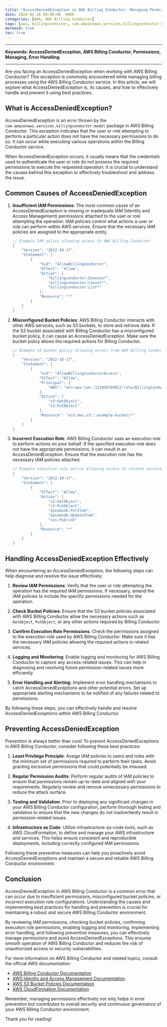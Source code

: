 ```yaml
---
title: "AccessDeniedException in AWS Billing Conductor: Managing Permissions Effectively"
date: 2024-02-26 09:00:00 -0000
categories: [AWS, AWS Billing Conductor]
tags: [aws, billingconductor, com.amazonaws.services.billingconductor.model]
mermaid: true
toc: true
---
```



---

**Keywords: AccessDeniedException, AWS Billing Conductor, Permissions, Managing, Error Handling**

---

Are you facing an AccessDeniedException when working with AWS Billing Conductor? This exception is commonly encountered while managing billing processes using the AWS Billing Conductor service. In this article, we will explore what AccessDeniedException is, its causes, and how to effectively handle and prevent it using best practices.

## What is AccessDeniedException?

AccessDeniedException is an error thrown by the `com.amazonaws.services.billingconductor.model` package in AWS Billing Conductor. This exception indicates that the user or role attempting to perform a particular action does not have the necessary permissions to do so. It can occur while executing various operations within the Billing Conductor service.

When AccessDeniedException occurs, it usually means that the credentials used to authenticate the user or role do not possess the required permissions to execute the requested operation. It is crucial to understand the causes behind this exception to effectively troubleshoot and address the issue.

## Common Causes of AccessDeniedException

1. **Insufficient IAM Permissions**: The most common cause of an AccessDeniedException is missing or inadequate IAM (Identity and Access Management) permissions attached to the user or role attempting the operation. IAM policies control what actions a user or role can perform within AWS services. Ensure that the necessary IAM policies are assigned to the appropriate entity.

   ```java
   // Example IAM policy allowing access to AWS Billing Conductor
   {
       "Version": "2012-10-17",
       "Statement": [
           {
               "Sid": "AllowBillingConductor",
               "Effect": "Allow",
               "Action": [
                   "billingconductor:Execute*",
                   "billingconductor:Cancel*",
                   "billingconductor:List*"
               ],
               "Resource": "*"
           }
       ]
   }
   ```

2. **Misconfigured Bucket Policies**: AWS Billing Conductor interacts with other AWS services, such as S3 buckets, to store and retrieve data. If the S3 bucket associated with Billing Conductor has a misconfigured bucket policy, it can cause an AccessDeniedException. Make sure the bucket policy allows the required actions for Billing Conductor.

   ```java
   // Example S3 bucket policy allowing access from AWS Billing Conductor
   {
       "Version": "2012-10-17",
       "Statement": [
           {
               "Sid": "AllowBillingConductorAccess",
               "Effect": "Allow",
               "Principal": {
                   "AWS": "arn:aws:iam::123456789012:role/BillingConductorRole"
               },
               "Action": [
                   "s3:GetObject",
                   "s3:PutObject"
               ],
               "Resource": "arn:aws:s3:::example-bucket/*"
           }
       ]
   }
   ```

3. **Incorrect Execution Role**: AWS Billing Conductor uses an execution role to perform actions on your behalf. If the specified execution role does not have the appropriate permissions, it can result in an AccessDeniedException. Ensure that the execution role has the necessary IAM policies attached.

   ```java
   // Example execution role policy allowing access to related services
   {
       "Version": "2012-10-17",
       "Statement": [
           {
               "Effect": "Allow",
               "Action": [
                   "s3:GetObject",
                   "s3:PutObject",
                   "dynamodb:PutItem",
                   "dynamodb:UpdateItem",
                   "sns:Publish"
               ],
               "Resource": "*"
           }
       ]
   }
   ```

## Handling AccessDeniedException Effectively

When encountering an AccessDeniedException, the following steps can help diagnose and resolve the issue effectively:

1. **Review IAM Permissions**: Verify that the user or role attempting the operation has the required IAM permissions. If necessary, amend the IAM policies to include the specific permissions needed for the operation.

2. **Check Bucket Policies**: Ensure that the S3 bucket policies associated with AWS Billing Conductor allow the necessary actions such as `GetObject`, `PutObject`, or any other actions required by Billing Conductor.

3. **Confirm Execution Role Permissions**: Check the permissions assigned to the execution role used by AWS Billing Conductor. Make sure it has the necessary IAM policies allowing the required actions in related services.

4. **Logging and Monitoring**: Enable logging and monitoring for AWS Billing Conductor to capture any access-related issues. This can help in diagnosing and resolving future permission-related issues more efficiently.

5. **Error Handling and Alerting**: Implement error handling mechanisms to catch AccessDeniedExceptions and other potential errors. Set up appropriate alerting mechanisms to be notified of any failures related to permissions.

By following these steps, you can effectively handle and resolve AccessDeniedExceptions within AWS Billing Conductor.

## Preventing AccessDeniedException

Prevention is always better than cure! To prevent AccessDeniedExceptions in AWS Billing Conductor, consider following these best practices:

1. **Least Privilege Principle**: Assign IAM policies to users and roles with the minimum set of permissions required to perform their tasks. Avoid granting excessive permissions that could potentially be misused.

2. **Regular Permission Audits**: Perform regular audits of IAM policies to ensure that permissions remain up-to-date and aligned with your requirements. Regularly review and remove unnecessary permissions to reduce the attack surface.

3. **Testing and Validation**: Prior to deploying any significant changes in your AWS Billing Conductor configuration, perform thorough testing and validation to ensure that the new changes do not inadvertently result in permission-related issues.

4. **Infrastructure as Code**: Utilize infrastructure-as-code tools, such as AWS CloudFormation, to define and manage your AWS infrastructure and services. This helps ensure consistent and reproducible deployments, including correctly configured IAM permissions.

Following these preventive measures can help you proactively avoid AccessDeniedExceptions and maintain a secure and reliable AWS Billing Conductor environment.

## Conclusion

AccessDeniedException in AWS Billing Conductor is a common error that can occur due to insufficient permissions, misconfigured bucket policies, or incorrect execution role configurations. Understanding the causes and implementing best practices for handling and prevention is crucial for maintaining a robust and secure AWS Billing Conductor environment.

By reviewing IAM permissions, checking bucket policies, confirming execution role permissions, enabling logging and monitoring, implementing error handling, and following preventive measures, you can effectively manage permissions and avoid AccessDeniedExceptions. This ensures smooth operation of AWS Billing Conductor and reduces the risk of unauthorized access or security vulnerabilities.

For more information on AWS Billing Conductor and related topics, consult the official AWS documentation:

- [AWS Billing Conductor Documentation](https://docs.aws.amazon.com/billing-conductor/latest/userguide/what-is.html)
- [AWS Identity and Access Management Documentation](https://docs.aws.amazon.com/iam/index.html)
- [AWS S3 Bucket Policies Documentation](https://docs.aws.amazon.com/AmazonS3/latest/userguide/access-control-identity-based.html)
- [AWS CloudFormation Documentation](https://docs.aws.amazon.com/cloudformation/index.html)

Remember, managing permissions effectively not only helps in error prevention but contributes to overall security and continuous governance of your AWS Billing Conductor environment.

Thank you for reading!